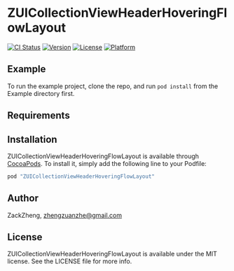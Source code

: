 # ZUICollectionViewHeaderHoveringFlowLayout

[![CI Status](http://img.shields.io/travis/ZackZheng2014/ZUICollectionViewHeaderHoveringFlowLayout.svg?style=flat)](https://travis-ci.org/ZackZheng2014/ZUICollectionViewHeaderHoveringFlowLayout)
[![Version](https://img.shields.io/cocoapods/v/ZUICollectionViewHeaderHoveringFlowLayout.svg?style=flat)](http://cocoapods.org/pods/ZUICollectionViewHeaderHoveringFlowLayout)
[![License](https://img.shields.io/cocoapods/l/ZUICollectionViewHeaderHoveringFlowLayout.svg?style=flat)](http://cocoapods.org/pods/ZUICollectionViewHeaderHoveringFlowLayout)
[![Platform](https://img.shields.io/cocoapods/p/ZUICollectionViewHeaderHoveringFlowLayout.svg?style=flat)](http://cocoapods.org/pods/ZUICollectionViewHeaderHoveringFlowLayout)

## Example

To run the example project, clone the repo, and run `pod install` from the Example directory first.

## Requirements

## Installation

ZUICollectionViewHeaderHoveringFlowLayout is available through [CocoaPods](http://cocoapods.org). To install
it, simply add the following line to your Podfile:

```ruby
pod "ZUICollectionViewHeaderHoveringFlowLayout"
```

## Author

ZackZheng, zhengzuanzhe@gmail.com

## License

ZUICollectionViewHeaderHoveringFlowLayout is available under the MIT license. See the LICENSE file for more info.

